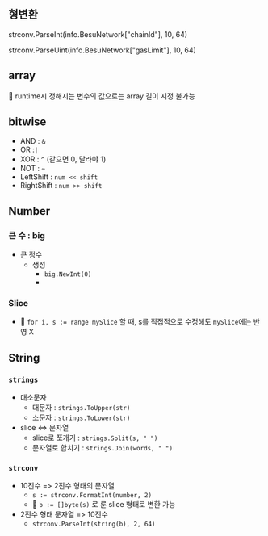

## 형변환

strconv.ParseInt(info.BesuNetwork["chainId"], 10, 64)

strconv.ParseUint(info.BesuNetwork["gasLimit"], 10, 64)



## array

:memo: runtime시 정해지는 변수의 값으로는 array 길이 지정 불가능



## bitwise

- AND : `&`
- OR :`|`
- XOR : `^` (같으면 0, 달라야 1)
- NOT : `~`
- LeftShift : `num << shift`
- RightShift : `num >> shift`



## Number



### 큰 수 : big

- 큰 정수
  - 생성
    - `big.NewInt(0)`
    - 



### Slice

- :memo: `for i, s := range mySlice` 할 때, s를 직접적으로 수정해도 `mySlice`에는 반영 X



## String

### `strings`

- 대소문자
  - 대문자 : `strings.ToUpper(str)`
  - 소문자 : `strings.ToLower(str)`
- slice <=> 문자열
  - slice로 쪼개기 : `strings.Split(s, " ")`
  - 문자열로 합치기 : `strings.Join(words, " ")`



### `strconv`

- 10진수 => 2진수 형태의 문자열
  - `s := strconv.FormatInt(number, 2)`
  - :memo: `b := []byte(s)` 로 룬 slice 형태로 변환 가능
- 2진수 형태 문자열 => 10진수
  - `strconv.ParseInt(string(b), 2, 64)`
